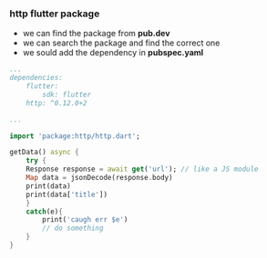 ### http flutter package

- we can find the package from **pub.dev**
- we can search the package and find the correct one  
- we sould add the dependency in **pubspec.yaml**

```yaml
...
dependencies:
    flutter:
        sdk: flutter
    http: ^0.12.0+2

...
```

```dart
import 'package:http/http.dart';

getData() async {
    try {
    Response response = await get('url'); // like a JS module
    Map data = jsonDecode(response.body)
    print(data)
    print(data['title'])
    }
    catch(e){
        print('caugh err $e')
        // do something
    }
}

```